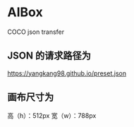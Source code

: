 # AIBox
COCO json transfer

## JSON 的请求路径为

https://yangkang98.github.io/preset.json

## 画布尺寸为

高（h）：512px
宽（w）：788px

